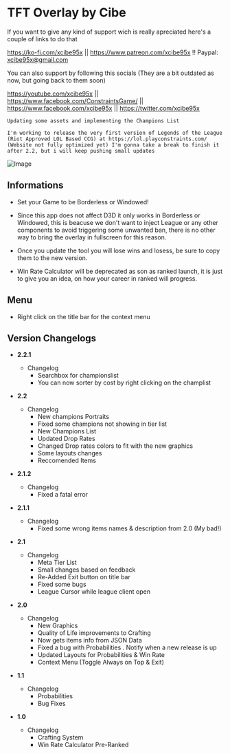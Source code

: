 # TFT Overlay by Cibe

If you want to give any kind of support wich is really apreciated here's a couple of links to do that

https://ko-fi.com/xcibe95x || https://www.patreon.com/xcibe95x !! Paypal: xcibe95x@gmail.com

You can also support by following this socials
(They are a bit outdated as now, but going back to them soon)

https://youtube.com/xcibe95x || https://www.facebook.com/ConstraintsGame/ || https://www.facebook.com/xcibe95x || https://twitter.com/xcibe95x

`Updating some assets and implementing the Champions List`

`I'm working to release the very first version of Legends of the League (Riot Approved LOL Based CCG) at https://lol.playconstraints.com/ (Website not fully optimized yet)
I'm gonna take a break to finish it after 2.2, but i will keep pushing small updates`

![Image](https://i.redd.it/vyhdcp8m2k831.png)

## Informations
- Set your Game to be Borderless or Windowed!
- Since this app does not affect D3D it only works in Borderless or Windowed, this is beacuse we don't want to inject League or any other components to avoid triggering some unwanted ban, there is no other way to bring the overlay in fullscreen for this reason.
- Once you update the tool you will lose wins and losess, be sure to copy them to the new version.

- Win Rate Calculator will be deprecated as son as ranked launch, it is just to give you an idea, on how your career in ranked will progress.

## Menu
- Right click on the title bar for the context menu

## Version Changelogs
- **2.2.1**
  - Changelog  
    - Searchbox for championslist
	- You can now sorter by cost by right clicking on the champlist
	

- **2.2**
  - Changelog  
    - New champions Portraits
	- Fixed some champions not showing in tier list
	- New Champions List
	- Updated Drop Rates
	- Changed Drop rates colors to fit with the new graphics
	- Some layouts changes
	- Reccomended Items
	
- **2.1.2**
  - Changelog  
    - Fixed a fatal error

- **2.1.1**
  - Changelog  
    - Fixed some wrong items names & description from 2.0 (My bad!)

- **2.1**
  - Changelog  
    - Meta Tier List
	- Small changes based on feedback
	- Re-Added Exit button on title bar
    - Fixed some bugs
	- League Cursor while league client open

- **2.0**
  - Changelog  
    - New Graphics
    - Quality of Life improvements to Crafting
    - Now gets items info from JSON Data
	- Fixed a bug with Probabilities
	. Notify when a new release is up
	- Updated Layouts for Probabilities & Win Rate
	- Context Menu (Toggle Always on Top & Exit)

- **1.1**
  - Changelog  
    - Probabilities
    - Bug Fixes

- **1.0**
  - Changelog  
    - Crafting System
    - Win Rate Calculator Pre-Ranked
